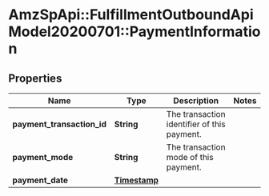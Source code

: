 # AmzSpApi::FulfillmentOutboundApiModel20200701::PaymentInformation

## Properties
Name | Type | Description | Notes
------------ | ------------- | ------------- | -------------
**payment_transaction_id** | **String** | The transaction identifier of this payment. | 
**payment_mode** | **String** | The transaction mode of this payment. | 
**payment_date** | [**Timestamp**](Timestamp.md) |  | 


